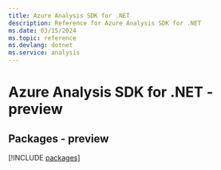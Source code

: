 ```yaml
---
title: Azure Analysis SDK for .NET
description: Reference for Azure Analysis SDK for .NET
ms.date: 03/15/2024
ms.topic: reference
ms.devlang: dotnet
ms.service: analysis
---
```

# Azure Analysis SDK for .NET - preview
## Packages - preview
[!INCLUDE [packages](analysis-index.md)]